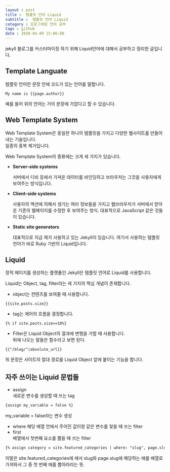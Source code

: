 ```yaml
---
layout : post
title :  템플릿 언어 Liquid
subtitle :  템플릿 언어 Liquid
category : 프로그래밍 언어 공부
tags : github
date : 2020-04-09 15:06:00
---
```


jekyll 블로그를 커스터마이징 하기 위해  Liquid언어에 대해서 공부하고 정리한 글입니다.  

## Template Languate  

템플릿 언어란 문장 안에 코드가 있는 언어를 말합니다.  

```
My name is {{page.author}}  
```

예를 들어 위의 언어는 거의 문장에 가깝다고 할 수 있습니다.  

## Web Template System  

Web Template System은 동일한 하나의 템플릿을 가지고 다양한 웹사이트를 만들어내는 기술입니다.  
일종의 중복 제거입니다.  

 Web Template System의 종류에는 크게 세 가지가 있습니다.  

 - **Server-side systems**

    서버에서 디비 등에서 가져온 데이터를 바인딩하고 브라우저는 그것을 사용자에게 보여주는 방식입니다.  

  - **Client-side systems**

      사용자의 액션에 의해서 생기는 여러 정보들을 가지고 웹브라우저가 서버에서 받아온 기존의 웹페이지를 수정한 후 보여주는 방식. 대표적으로 JavaScript 같은 것들이 있습니다.  

  - **Static site generators**

    대표적으로 지금 제가 사용하고 있는 Jekyll이 있습니다. 여기서 사용하는 템플릿 언어가 바로 Ruby 기반의 Liquid입니다.  


## Liquid  

정적 페이지를 생성하는 플랫폼인 Jekyll은 템플릿 언어로 Liquid를 사용합니다.  

Liquid는 Object, tag, filter라는 세 가지의 핵심 개념이 존재합니다.  

- object는 컨텐츠를 보여줄 때 사용합니다.  
```
{{site.posts.size}}
```

- tag는 제어의 흐름을 결정합니다.  
```
{% if site.posts.size>=10%}  
```

- Filter은 Liquid Object의 결과에 변형을 가할 때 사용합니다.  
뒤에 나오는 말들은 함수라고 보면 된다.
```
{{"/blog/"|absolute_url}}
```
위 문장은 사이트의 절대 경로를 Liquid Object 앞에 붙이는 기능을 합니다.  

## 자주 쓰이는 Liquid 문법들  

- assign  
새로운 변수를 생성할 때 쓰는 tag

```html
{assign my_variable = false %}
```
my_variable = false라는 변수 생성  


- where
해당 배열 안에서 주어진 값이랑 같은 변수를 찾을 때 쓰는 filter
- first  
배열에서 첫번째 요소를 뽑을 때 쓰는 filter
```html
{% assign category = site.featured_categories | where: "slug", page.slug | first %}
```

이말은 site.featured_categories에 에서 slug와 page.slug에 해당하는 애를 배열로 가져와서 그 중 첫 번째 애를 뽑아라라는 뜻.  
